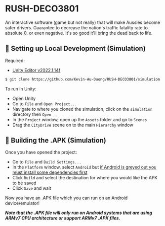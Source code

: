 # RUSH-DECO3801
An interactive software (game but not really) that will make Aussies become safer drivers. Guarantee to decrease the nation's traffic fatality rate to absolute 0, or even negative. It's so good it'll bring the dead back to life.

## 🔧 Setting up Local Development (Simulation)

Required:

- [Unity Editor v2022.1.14f](https://unity3d.com/get-unity/download/archive)

```bash
$ git clone https://github.com/Kevin-Au-Duong/RUSH-DECO3801/simulation.git
```

To run in Unity:

- Open Unity
- Go to `File` and `Open Project...`
- Navigate to where you cloned the simulation, click on the `simulation` directory then `Open`
- In the `Project` window, open up the `Assets` folder and go to `Scenes`
- Drag the `CityDrive` scene on to the main `Hierarchy` window

## 🔨 Building the .APK (Simulation)

Once you have opened the project:

- Go to `File` and `Build Settings...`
- In the `Platform` window, select `Android` but [if Android is greyed out you must install some dependencies first](https://docs.unity3d.com/2022.1/Documentation/Manual/android-sdksetup.html)
- Click `Build` and select the destination for where you would like the APK to be saved
- Click `Save` and wait

Now you have an .APK file which you can run on an Android device/emulator!

__*Note that the .APK file will only run on Android systems that are using ARMv7 CPU architecture or support ARMv7 .APK files.*__
